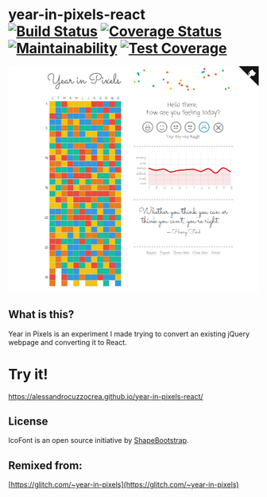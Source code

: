 # year-in-pixels-react<br/> [![Build Status](https://travis-ci.org/alessandrocuzzocrea/year-in-pixels-react.svg?branch=master)](https://travis-ci.org/alessandrocuzzocrea/year-in-pixels-react) [![Coverage Status](https://coveralls.io/repos/github/alessandrocuzzocrea/year-in-pixels-react/badge.svg?branch=master)](https://coveralls.io/github/alessandrocuzzocrea/year-in-pixels-react?branch=master) [![Maintainability](https://api.codeclimate.com/v1/badges/949370a8069037087fd2/maintainability)](https://codeclimate.com/github/alessandrocuzzocrea/year-in-pixels-react/maintainability) [![Test Coverage](https://api.codeclimate.com/v1/badges/949370a8069037087fd2/test_coverage)](https://codeclimate.com/github/alessandrocuzzocrea/year-in-pixels-react/test_coverage)

![screen](screens/alessandrocuzzocrea.github.io_year-in-pixels-react_0.png)

## What is this?
Year in Pixels is an experiment I made trying to convert an existing jQuery 
webpage and converting it to React.

# Try it!
https://alessandrocuzzocrea.github.io/year-in-pixels-react/

## License

IcoFont is an open source initiative by [ShapeBootstrap](https://shapebootstrap.net/).

## Remixed from:

[https://glitch.com/~year-in-pixels](https://glitch.com/~year-in-pixels)
